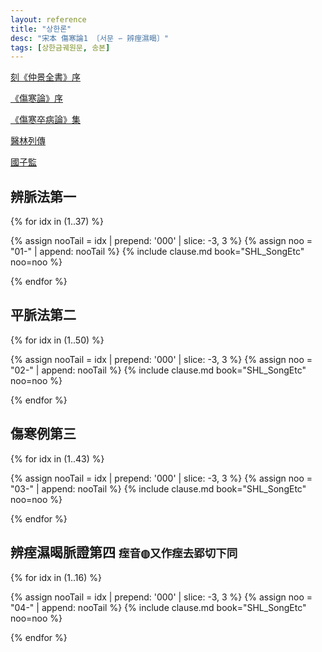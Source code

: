 ```yaml
---
layout: reference
title: "상한론"
desc: "宋本 傷寒論1 〔서문 ∽ 辨痓濕暍〕"
tags: [상한금궤원문, 송본]
---
```




[刻《仲景全書》序]({{site.baseurl}}/reference/Books/Shanghanlun/Foreword/송본_조개미_서)

[《傷寒論》序]({{site.baseurl}}/reference/Books/Shanghanlun/Foreword/송본_임억_서)

[《傷寒卒病論》集]({{site.baseurl}}/reference/Books/Shanghanlun/Foreword/송본_상한잡병론_집론)

[醫林列傳]({{site.baseurl}}/reference/Books/Shanghanlun/Foreword/송본_의림열전)

[國子監]({{site.baseurl}}/reference/Books/Shanghanlun/Foreword/송본_국자감_상서)


## 辨脈法第一

{% for idx in (1..37) %}

{% assign nooTail = idx | prepend: '000' | slice: -3, 3 %}
{% assign noo = "01-" | append: nooTail %}
{% include clause.md book="SHL_SongEtc" noo=noo %}

{% endfor %}



## 平脈法第二

{% for idx in (1..50) %}

{% assign nooTail = idx | prepend: '000' | slice: -3, 3 %}
{% assign noo = "02-" | append: nooTail %}
{% include clause.md book="SHL_SongEtc" noo=noo %}

{% endfor %}

## 傷寒例第三

{% for idx in (1..43) %}

{% assign nooTail = idx | prepend: '000' | slice: -3, 3 %}
{% assign noo = "03-" | append: nooTail %}
{% include clause.md book="SHL_SongEtc" noo=noo %}

{% endfor %}


## 辨痓濕暍脈證第四 <small>痓音◍又作痓去郢切下同</small>

{% for idx in (1..16) %}

{% assign nooTail = idx | prepend: '000' | slice: -3, 3 %}
{% assign noo = "04-" | append: nooTail %}
{% include clause.md book="SHL_SongEtc" noo=noo %}

{% endfor %}
